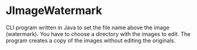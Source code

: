# JImageWatermark

CLI program written in Java to set the file name above the image (watermark).
You have to choose a directory with the images to edit.
The program creates a copy of the images without editing the originals.
